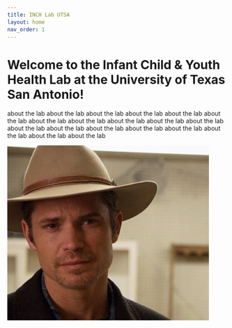 ```yaml
---
title: INCH Lab UTSA
layout: home
nav_order: 1
---
```


# Welcome to the Infant Child & Youth Health Lab at the University of Texas San Antonio!

about the lab about the lab about the lab about the lab about the lab about the lab about the lab about the lab about the lab about the lab about the lab about the lab about the lab about the lab about the lab about the lab about the lab about the lab about the lab 


![Principal investigator](https://raw.githubusercontent.com/inchlab-utsa/inchlab-utsa.github.io/main/imgs/pi.png "Raylan Givens")